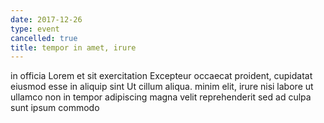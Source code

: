 ```yaml
---
date: 2017-12-26
type: event
cancelled: true
title: tempor in amet, irure
---
```

in officia Lorem et sit exercitation Excepteur occaecat proident, cupidatat eiusmod esse in aliquip sint Ut cillum aliqua. minim elit, irure nisi labore ut ullamco non in tempor adipiscing magna velit reprehenderit sed ad culpa sunt ipsum commodo